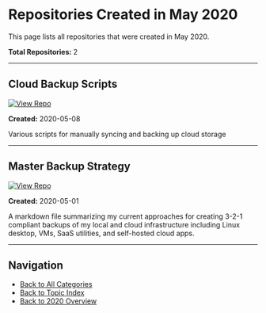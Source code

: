 # Repositories Created in May 2020

This page lists all repositories that were created in May 2020.

**Total Repositories:** 2

---

## Cloud Backup Scripts

[![View Repo](https://img.shields.io/badge/view-repo-green)](https://github.com/danielrosehill/Cloud-Backup-Scripts)

**Created:** 2020-05-08

Various scripts for manually syncing and backing up cloud storage

---

## Master Backup Strategy

[![View Repo](https://img.shields.io/badge/view-repo-green)](https://github.com/danielrosehill/Master_Backup_Strategy)

**Created:** 2020-05-01

A markdown file summarizing my current approaches for creating 3-2-1 compliant backups of my local and cloud infrastructure including Linux desktop, VMs, SaaS utilities, and self-hosted cloud apps.

---


## Navigation

- [Back to All Categories](../../all-categories.md)
- [Back to Topic Index](../by-topic/)
- [Back to 2020 Overview](./)
